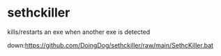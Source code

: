 # sethckiller
kills/restarts an exe when another exe is detected

down:https://github.com/DoingDog/sethckiller/raw/main/SethcKiller.bat
